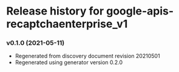 # Release history for google-apis-recaptchaenterprise_v1

### v0.1.0 (2021-05-11)

* Regenerated from discovery document revision 20210501
* Regenerated using generator version 0.2.0

